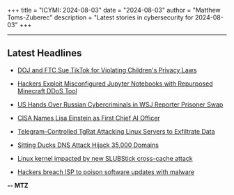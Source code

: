 +++
title = "ICYMI: 2024-08-03"
date = "2024-08-03"
author = "Matthew Toms-Zuberec"
description = "Latest stories in cybersecurity for 2024-08-03"
+++

---------------------------------------------------------------------------
## Latest Headlines
- [DOJ and FTC Sue TikTok for Violating Children's Privacy Laws](https://thehackernews.com/2024/08/doj-and-ftc-sue-tiktok-for-violating.html)

- [Hackers Exploit Misconfigured Jupyter Notebooks with Repurposed Minecraft DDoS Tool](https://thehackernews.com/2024/08/hackers-exploit-misconfigured-jupyter.html)

- [US Hands Over Russian Cybercriminals in WSJ Reporter Prisoner Swap](https://www.wired.com/story/russia-cybercriminal-us-prisoner-swap/)

- [CISA Names Lisa Einstein as First Chief AI Officer](https://www.securityweek.com/cisa-names-lisa-einstein-as-first-chief-ai-officer/)

- [Telegram-Controlled TgRat Attacking Linux Servers to Exfiltrate Data](https://cybersecuritynews.com/telegram-controlled-tgrat-attacking-linux/)

- [Sitting Ducks DNS Attack Hijack 35,000 Domains](https://cybersecuritynews.com/sitting-ducks/)

- [Linux kernel impacted by new SLUBStick cross-cache attack](https://www.bleepingcomputer.com/news/security/linux-kernel-impacted-by-new-slubstick-cross-cache-attack/)

- [Hackers breach ISP to poison software updates with malware](https://www.bleepingcomputer.com/news/security/hackers-breach-isp-to-poison-software-updates-with-malware/)

**-- MTZ**